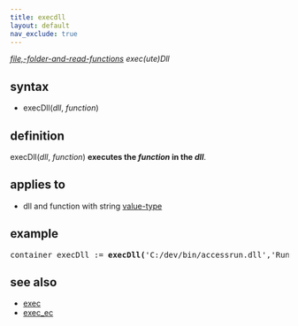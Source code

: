 ```yaml
---
title: execdll
layout: default
nav_exclude: true
---
```

*[file,-folder-and-read-functions](file,-folder-and-read-functions) exec(ute)Dll*

## syntax

- execDll(*dll*, *function*)

## definition

execDll(*dll*, *function*) **executes the *function* in the *dll***.

## applies to

- dll and function with string [value-type](value-type)

## example

<pre>
container execDll := <B>execDll(</B>'C:/dev/bin/accessrun.dll','RunProcAndWait'<B>)</B>;
</pre>

## see also

- [exec](exec)
- [exec_ec](exec_ec)